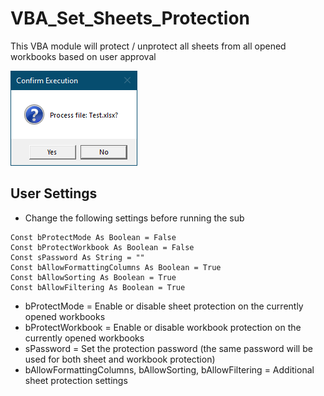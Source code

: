 # VBA_Set_Sheets_Protection
This VBA module will protect / unprotect all sheets from all opened workbooks based on user approval

![alt text](https://github.com/KanaszM/VBA_Set_Sheets_Protection/blob/main/ReadMe_Resources/Picture1.png)

## User Settings
* Change the following settings before running the sub
```vba
Const bProtectMode As Boolean = False
Const bProtectWorkbook As Boolean = False
Const sPassword As String = ""
Const bAllowFormattingColumns As Boolean = True
Const bAllowSorting As Boolean = True
Const bAllowFiltering As Boolean = True
```

* bProtectMode = Enable or disable sheet protection on the currently opened workbooks
* bProtectWorkbook = Enable or disable workbook protection on the currently opened workbooks
* sPassword = Set the protection password (the same password will be used for both sheet and workbook protection)
* bAllowFormattingColumns, bAllowSorting, bAllowFiltering = Additional sheet protection settings
